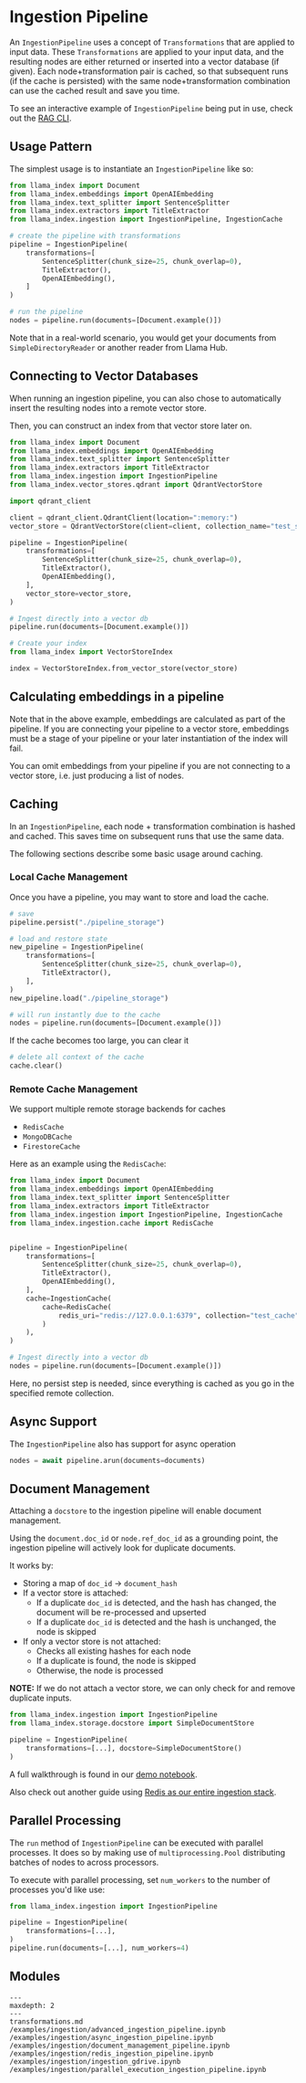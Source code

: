 # Ingestion Pipeline

An `IngestionPipeline` uses a concept of `Transformations` that are applied to input data. These `Transformations` are applied to your input data, and the resulting nodes are either returned or inserted into a vector database (if given). Each node+transformation pair is cached, so that subsequent runs (if the cache is persisted) with the same node+transformation combination can use the cached result and save you time.

To see an interactive example of `IngestionPipeline` being put in use, check out the [RAG CLI](/use_cases/q_and_a/rag_cli.md).

## Usage Pattern

The simplest usage is to instantiate an `IngestionPipeline` like so:

```python
from llama_index import Document
from llama_index.embeddings import OpenAIEmbedding
from llama_index.text_splitter import SentenceSplitter
from llama_index.extractors import TitleExtractor
from llama_index.ingestion import IngestionPipeline, IngestionCache

# create the pipeline with transformations
pipeline = IngestionPipeline(
    transformations=[
        SentenceSplitter(chunk_size=25, chunk_overlap=0),
        TitleExtractor(),
        OpenAIEmbedding(),
    ]
)

# run the pipeline
nodes = pipeline.run(documents=[Document.example()])
```

Note that in a real-world scenario, you would get your documents from `SimpleDirectoryReader` or another reader from Llama Hub.

## Connecting to Vector Databases

When running an ingestion pipeline, you can also chose to automatically insert the resulting nodes into a remote vector store.

Then, you can construct an index from that vector store later on.

```python
from llama_index import Document
from llama_index.embeddings import OpenAIEmbedding
from llama_index.text_splitter import SentenceSplitter
from llama_index.extractors import TitleExtractor
from llama_index.ingestion import IngestionPipeline
from llama_index.vector_stores.qdrant import QdrantVectorStore

import qdrant_client

client = qdrant_client.QdrantClient(location=":memory:")
vector_store = QdrantVectorStore(client=client, collection_name="test_store")

pipeline = IngestionPipeline(
    transformations=[
        SentenceSplitter(chunk_size=25, chunk_overlap=0),
        TitleExtractor(),
        OpenAIEmbedding(),
    ],
    vector_store=vector_store,
)

# Ingest directly into a vector db
pipeline.run(documents=[Document.example()])

# Create your index
from llama_index import VectorStoreIndex

index = VectorStoreIndex.from_vector_store(vector_store)
```

## Calculating embeddings in a pipeline

Note that in the above example, embeddings are calculated as part of the pipeline. If you are connecting your pipeline to a vector store, embeddings must be a stage of your pipeline or your later instantiation of the index will fail.

You can omit embeddings from your pipeline if you are not connecting to a vector store, i.e. just producing a list of nodes.

## Caching

In an `IngestionPipeline`, each node + transformation combination is hashed and cached. This saves time on subsequent runs that use the same data.

The following sections describe some basic usage around caching.

### Local Cache Management

Once you have a pipeline, you may want to store and load the cache.

```python
# save
pipeline.persist("./pipeline_storage")

# load and restore state
new_pipeline = IngestionPipeline(
    transformations=[
        SentenceSplitter(chunk_size=25, chunk_overlap=0),
        TitleExtractor(),
    ],
)
new_pipeline.load("./pipeline_storage")

# will run instantly due to the cache
nodes = pipeline.run(documents=[Document.example()])
```

If the cache becomes too large, you can clear it

```python
# delete all context of the cache
cache.clear()
```

### Remote Cache Management

We support multiple remote storage backends for caches

- `RedisCache`
- `MongoDBCache`
- `FirestoreCache`

Here as an example using the `RedisCache`:

```python
from llama_index import Document
from llama_index.embeddings import OpenAIEmbedding
from llama_index.text_splitter import SentenceSplitter
from llama_index.extractors import TitleExtractor
from llama_index.ingestion import IngestionPipeline, IngestionCache
from llama_index.ingestion.cache import RedisCache


pipeline = IngestionPipeline(
    transformations=[
        SentenceSplitter(chunk_size=25, chunk_overlap=0),
        TitleExtractor(),
        OpenAIEmbedding(),
    ],
    cache=IngestionCache(
        cache=RedisCache(
            redis_uri="redis://127.0.0.1:6379", collection="test_cache"
        )
    ),
)

# Ingest directly into a vector db
nodes = pipeline.run(documents=[Document.example()])
```

Here, no persist step is needed, since everything is cached as you go in the specified remote collection.

## Async Support

The `IngestionPipeline` also has support for async operation

```python
nodes = await pipeline.arun(documents=documents)
```

## Document Management

Attaching a `docstore` to the ingestion pipeline will enable document management.

Using the `document.doc_id` or `node.ref_doc_id` as a grounding point, the ingestion pipeline will actively look for duplicate documents.

It works by:

- Storing a map of `doc_id` -> `document_hash`
- If a vector store is attached:
  - If a duplicate `doc_id` is detected, and the hash has changed, the document will be re-processed and upserted
  - If a duplicate `doc_id` is detected and the hash is unchanged, the node is skipped
- If only a vector store is not attached:
  - Checks all existing hashes for each node
  - If a duplicate is found, the node is skipped
  - Otherwise, the node is processed

**NOTE:** If we do not attach a vector store, we can only check for and remove duplicate inputs.

```python
from llama_index.ingestion import IngestionPipeline
from llama_index.storage.docstore import SimpleDocumentStore

pipeline = IngestionPipeline(
    transformations=[...], docstore=SimpleDocumentStore()
)
```

A full walkthrough is found in our [demo notebook](/examples/ingestion/document_management_pipeline.ipynb).

Also check out another guide using [Redis as our entire ingestion stack](/examples/ingestion/redis_ingestion_pipeline.ipynb).

## Parallel Processing

The `run` method of `IngestionPipeline` can be executed with parallel processes.
It does so by making use of `multiprocessing.Pool` distributing batches of nodes
to across processors.

To execute with parallel processing, set `num_workers` to the number of processes
you'd like use:

```python
from llama_index.ingestion import IngestionPipeline

pipeline = IngestionPipeline(
    transformations=[...],
)
pipeline.run(documents=[...], num_workers=4)
```

## Modules

```{toctree}
---
maxdepth: 2
---
transformations.md
/examples/ingestion/advanced_ingestion_pipeline.ipynb
/examples/ingestion/async_ingestion_pipeline.ipynb
/examples/ingestion/document_management_pipeline.ipynb
/examples/ingestion/redis_ingestion_pipeline.ipynb
/examples/ingestion/ingestion_gdrive.ipynb
/examples/ingestion/parallel_execution_ingestion_pipeline.ipynb
```
